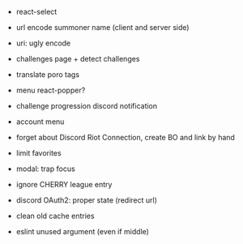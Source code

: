 - react-select
- url encode summoner name (client and server side)
- uri: ugly encode

- challenges page + detect challenges
- translate poro tags
- menu react-popper?
- challenge progression discord notification
- account menu
- forget about Discord Riot Connection, create BO and link by hand

- limit favorites
- modal: trap focus
- ignore CHERRY league entry
- discord OAuth2: proper state (redirect url)
- clean old cache entries
- eslint unused argument (even if middle)
